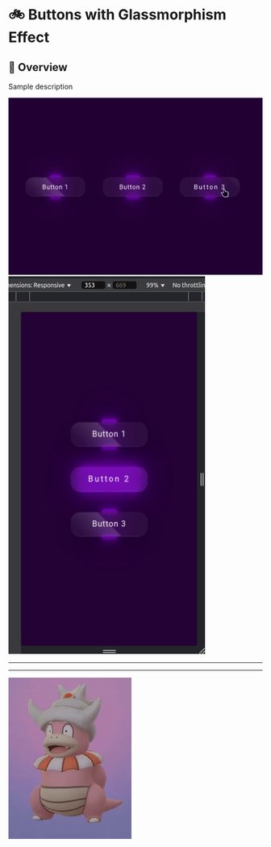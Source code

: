 #  :bike: Buttons with Glassmorphism Effect

## :scroll: Overview 
Sample description

![screenshot](pics/screenGif.gif)
![screenshot](pics/screenshot1.png)


***
***

![screenshot](pics/slowking.gif "...Then teach and guide yourself")